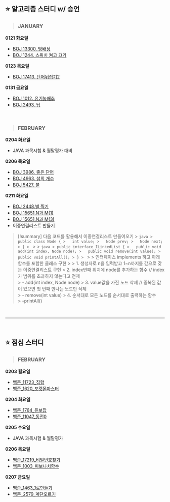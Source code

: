 
## ⭐ 알고리즘 스터디 w/ 승언

> ### JANUARY
**0121 화요일**  
- [BOJ 13300. 방배정](https://www.acmicpc.net/problem/13300)
- [BOJ 1244. 스위치 켜고 끄기](https://www.acmicpc.net/problem/1244)

**0123 목요일**
- [BOJ 17413. 단어뒤집기2](https://www.acmicpc.net/problem/17413)

**0131 금요일**
- [BOJ 1012. 유기농배추](https://www.acmicpc.net/problem/1012)
- [BOJ 2493. 탑](https://www.acmicpc.net/problem/2493)

<br/>

> ### FEBRUARY
**0204 화요일**
- JAVA 과목시험 & 월말평가 대비

**0206 목요일**
- [BOJ 3986. 좋은 단어](https://www.acmicpc.net/problem/3986)
- [BOJ 4963. 섬의 개수](https://www.acmicpc.net/problem/4963)
- [BOJ 5427. 불](https://www.acmicpc.net/problem/5427)

**0211 화요일**
- [BOJ 2448.별 찍기](https://www.acmicpc.net/problem/2448)
- [BOJ 15651.N과 M(1)](https://www.acmicpc.net/problem/15649)
- [BOJ 15651.N과 M(3)](https://www.acmicpc.net/problem/15651)
- 이중연결리스트 만들기  
> [!summary] 다음 코드를 활용해서 이중연결리스트 만들어오기
	> ```java
	> public class Node {
	> 	int value;
	>	Node prev;
	>	Node next;
	> }
	> ```
	>
	> ```java
	> public interface ILinkedList {
	>	public void add(int index, Node node);
	>	public void remove(int value);
	>	public void printAll();
	> }
  	> ```
	>
	> 인터페이스 implements 하고 아래 함수를 포함한 클래스 구현
	>
	> 1. 생성자로 n을 입력받고 1~n까지를 값으로 갖는 이중연결리스트 구현
	> 2. index번째 위치에 node를 추가하는 함수 // index가 범위를 초과하지 않는다고 전제  
    	>	- add(int index, Node node)
	> 3. value값을 가진 노드 삭제 // 중복된 값이 있으면 첫 번째 만나는 노드만 삭제  
    	>	- remove(int value)
	> 4. 순서대로 모든 노드를 순서대로 출력하는 함수  
   	>	-printAll()


</br>

---

</br>

## ⭐ 점심 스터디

> ### FEBRUARY
**0203 월요일**
- [백준_11723_집합](https://www.acmicpc.net/problem/11723)
- [백준_1620_포켓몬마스터](https://www.acmicpc.net/problem/1620)
  
**0204 화요일**
- [백준_1764_듣보잡](https://www.acmicpc.net/problem/1764)
- [백준_11047_동전0](https://www.acmicpc.net/problem/11047)
  
**0205 수요일**
- JAVA 과목시험 & 월말평가

**0206 목요일**
- [백준_17219_비밀번호찾기](https://www.acmicpc.net/problem/17219)
- [백준_1003_피보나치함수](https://www.acmicpc.net/problem/1003)
  
**0207 금요일**
- [백준_1463_1로만들기](https://www.acmicpc.net/problem/1463)
- [백준_2579_계단오르기](https://www.acmicpc.net/problem/2579)
